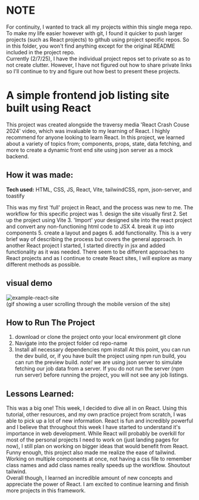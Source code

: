# NOTE
For continuity, I wanted to track all my projects within this single mega repo. To make my life easier however with git, I found it quicker to push
larger projects (such as React projects) to github using project specific repos. So in this folder, you won't find anything except for the original
README included in the project repo. 
<br> 
Currently (2/7/25), I have the individual project repos set to private so as to not create clutter. However, I have not figured out how to share private
links so I'll continue to try and figure out how best to present these projects.

# A simple frontend job listing site built using React
This project was created alongside the traversy media 'React Crash Couse 2024' video, which was invaluable to my learning of React. I highly recommend for anyone looking to learn React.
In this project, we learned about a variety of topics from; components, props, state, data fetching, and more to create a dynamic front end site using json server as a mock backend.

## How it was made:

**Tech used:** HTML, CSS, JS, React, Vite, tailwindCSS, npm, json-server, and toastify

This was my first 'full' project in React, and the process was new to me. The workflow for this specific project was 1. design the site visually first 2. Set up the project using Vite 3. 'Import'
your designed site into the react project and convert any non-functioning html code to JSX 4. break it up into components 5. create a layout and pages 6. add functionality. This is a very
brief way of describing the process but covers the general approach. In another React project I started, I started directly in jsx and added functionality as it was needed. There seem to be
different approaches to React projects and as I continue to create React sites, I will explore as many different methods as possible.

## visual demo
![example-react-site](https://github.com/user-attachments/assets/b55ce45d-9785-4160-ab7d-407b956d6333)
<br>
(gif showing a user scrolling through the mobile version of the site)

## How to Run The Project
1. download or clone the project onto your local environment
git clone
2. Navigate into the project folder
cd repo-name
3. Install all necessary dependencies
npm install
At this point, you can run the dev build, or, if you have built the project using npm run build, you can run the preview build.
*note!* we are using json server to simulate fetching our job data from a server. If you do not run the server (npm run server) before running the project, you will not see any job listings.

## Lessons Learned:

This was a big one! This week, I decided to dive all in on React. Using this tutorial, other resources, and my own practice project from scratch, I was able to pick up a lot of new information. 
React is fun and incredibly powerful and I believe that throughout this week I have started to understand it's importance in web development. While React will probably be overkill for most of 
the personal projects I need to work on (just landing pages for now), I still plan on working on bigger ideas that would benefit from React. 
<br>
Funny enough, this project also made me realize the ease of tailwind. Working on multiple components at once, not having a css file to remember class names and add class names really speeds up
the workflow. Shoutout tailwind. 
<br>
Overall though, I learned an incredible amount of new concepts and appreciate the power of React. I am excited to continue learning and finish more projects in this framework. 
